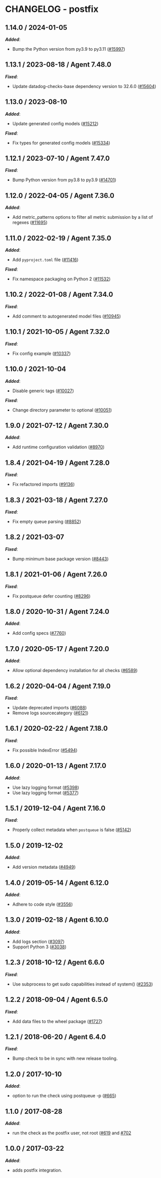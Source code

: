 # CHANGELOG - postfix

<!-- towncrier release notes start -->

## 1.14.0 / 2024-01-05

***Added***:

* Bump the Python version from py3.9 to py3.11 ([#15997](https://github.com/KhulnaSoft/integrations-core/pull/15997))

## 1.13.1 / 2023-08-18 / Agent 7.48.0

***Fixed***:

* Update datadog-checks-base dependency version to 32.6.0 ([#15604](https://github.com/KhulnaSoft/integrations-core/pull/15604))

## 1.13.0 / 2023-08-10

***Added***:

* Update generated config models ([#15212](https://github.com/KhulnaSoft/integrations-core/pull/15212))

***Fixed***:

* Fix types for generated config models ([#15334](https://github.com/KhulnaSoft/integrations-core/pull/15334))

## 1.12.1 / 2023-07-10 / Agent 7.47.0

***Fixed***:

* Bump Python version from py3.8 to py3.9 ([#14701](https://github.com/KhulnaSoft/integrations-core/pull/14701))

## 1.12.0 / 2022-04-05 / Agent 7.36.0

***Added***:

* Add metric_patterns options to filter all metric submission by a list of regexes ([#11695](https://github.com/KhulnaSoft/integrations-core/pull/11695))

## 1.11.0 / 2022-02-19 / Agent 7.35.0

***Added***:

* Add `pyproject.toml` file ([#11416](https://github.com/KhulnaSoft/integrations-core/pull/11416))

***Fixed***:

* Fix namespace packaging on Python 2 ([#11532](https://github.com/KhulnaSoft/integrations-core/pull/11532))

## 1.10.2 / 2022-01-08 / Agent 7.34.0

***Fixed***:

* Add comment to autogenerated model files ([#10945](https://github.com/KhulnaSoft/integrations-core/pull/10945))

## 1.10.1 / 2021-10-05 / Agent 7.32.0

***Fixed***:

* Fix config example ([#10337](https://github.com/KhulnaSoft/integrations-core/pull/10337))

## 1.10.0 / 2021-10-04

***Added***:

* Disable generic tags ([#10027](https://github.com/KhulnaSoft/integrations-core/pull/10027))

***Fixed***:

* Change directory parameter to optional ([#10051](https://github.com/KhulnaSoft/integrations-core/pull/10051))

## 1.9.0 / 2021-07-12 / Agent 7.30.0

***Added***:

* Add runtime configuration validation ([#8970](https://github.com/KhulnaSoft/integrations-core/pull/8970))

## 1.8.4 / 2021-04-19 / Agent 7.28.0

***Fixed***:

* Fix refactored imports ([#9136](https://github.com/KhulnaSoft/integrations-core/pull/9136))

## 1.8.3 / 2021-03-18 / Agent 7.27.0

***Fixed***:

* Fix empty queue parsing ([#8852](https://github.com/KhulnaSoft/integrations-core/pull/8852))

## 1.8.2 / 2021-03-07

***Fixed***:

* Bump minimum base package version ([#8443](https://github.com/KhulnaSoft/integrations-core/pull/8443))

## 1.8.1 / 2021-01-06 / Agent 7.26.0

***Fixed***:

* Fix postqueue defer counting ([#8296](https://github.com/KhulnaSoft/integrations-core/pull/8296))

## 1.8.0 / 2020-10-31 / Agent 7.24.0

***Added***:

* Add config specs ([#7760](https://github.com/KhulnaSoft/integrations-core/pull/7760))

## 1.7.0 / 2020-05-17 / Agent 7.20.0

***Added***:

* Allow optional dependency installation for all checks ([#6589](https://github.com/KhulnaSoft/integrations-core/pull/6589))

## 1.6.2 / 2020-04-04 / Agent 7.19.0

***Fixed***:

* Update deprecated imports ([#6088](https://github.com/KhulnaSoft/integrations-core/pull/6088))
* Remove logs sourcecategory ([#6121](https://github.com/KhulnaSoft/integrations-core/pull/6121))

## 1.6.1 / 2020-02-22 / Agent 7.18.0

***Fixed***:

* Fix possible IndexError ([#5494](https://github.com/KhulnaSoft/integrations-core/pull/5494))

## 1.6.0 / 2020-01-13 / Agent 7.17.0

***Added***:

* Use lazy logging format ([#5398](https://github.com/KhulnaSoft/integrations-core/pull/5398))
* Use lazy logging format ([#5377](https://github.com/KhulnaSoft/integrations-core/pull/5377))

## 1.5.1 / 2019-12-04 / Agent 7.16.0

***Fixed***:

* Properly collect metadata when `postqueue` is false ([#5142](https://github.com/KhulnaSoft/integrations-core/pull/5142))

## 1.5.0 / 2019-12-02

***Added***:

* Add version metadata ([#4949](https://github.com/KhulnaSoft/integrations-core/pull/4949))

## 1.4.0 / 2019-05-14 / Agent 6.12.0

***Added***:

* Adhere to code style ([#3556](https://github.com/KhulnaSoft/integrations-core/pull/3556))

## 1.3.0 / 2019-02-18 / Agent 6.10.0

***Added***:

* Add logs section ([#3097](https://github.com/KhulnaSoft/integrations-core/pull/3097))
* Support Python 3 ([#3038](https://github.com/KhulnaSoft/integrations-core/pull/3038))

## 1.2.3 / 2018-10-12 / Agent 6.6.0

***Fixed***:

* Use subprocess to get sudo capabilities instead of system() ([#2353](https://github.com/KhulnaSoft/integrations-core/pull/2353))

## 1.2.2 / 2018-09-04 / Agent 6.5.0

***Fixed***:

* Add data files to the wheel package ([#1727](https://github.com/KhulnaSoft/integrations-core/pull/1727))

## 1.2.1 / 2018-06-20 / Agent 6.4.0

***Fixed***:

* Bump check to be in sync with new release tooling.

## 1.2.0 / 2017-10-10

***Added***:

* option to run the check using postqueue -p ([#665](https://github.com/KhulnaSoft/integrations-core/issues/665))

## 1.1.0 / 2017-08-28

***Added***:

* run the check as the postfix user, not root ([#619](https://github.com/KhulnaSoft/integrations-core/issues/619) and [#702](https://github.com/KhulnaSoft/integrations-core/issues/702)

## 1.0.0 / 2017-03-22

***Added***:

* adds postfix integration.
